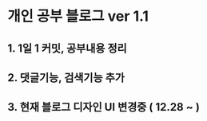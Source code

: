 # 개인 공부 블로그  ver 1.1

## 1. 1일 1 커밋, 공부내용 정리

## 2. 댓글기능, 검색기능 추가

## 3. 현재 블로그 디자인 UI 변경중 ( 12.28 ~ )
